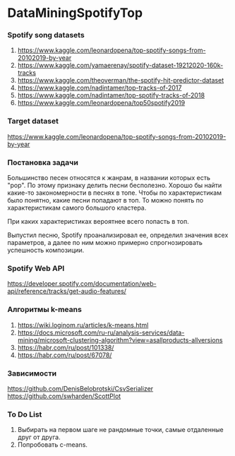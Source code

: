 # DataMiningSpotifyTop


### Spotify song datasets
1. https://www.kaggle.com/leonardopena/top-spotify-songs-from-20102019-by-year
2. https://www.kaggle.com/yamaerenay/spotify-dataset-19212020-160k-tracks
3. https://www.kaggle.com/theoverman/the-spotify-hit-predictor-dataset
4. https://www.kaggle.com/nadintamer/top-tracks-of-2017
5. https://www.kaggle.com/nadintamer/top-spotify-tracks-of-2018
6. https://www.kaggle.com/leonardopena/top50spotify2019

### Target dataset
https://www.kaggle.com/leonardopena/top-spotify-songs-from-20102019-by-year

### Постановка задачи

Большинство песен относятся к жанрам, в названии которых есть "pop". По этому признаку делить песни бесполезно. Хорошо бы найти какие-то закономерности в песнях в топе. Чтобы по характеристикам было понятно, какие песни попадают в топ. То можно понять по характеристикам самого большого кластера.

При каких характеристиках вероятнее всего попасть в топ.

Выпустил песню, Spotify проанализировал ее, определил значения всех параметров, а далее по ним можно примерно спрогнозировать успешность композиции.

### Spotify Web API
https://developer.spotify.com/documentation/web-api/reference/tracks/get-audio-features/

### Алгоритмы k-means
1. https://wiki.loginom.ru/articles/k-means.html
2. https://docs.microsoft.com/ru-ru/analysis-services/data-mining/microsoft-clustering-algorithm?view=asallproducts-allversions
3. https://habr.com/ru/post/101338/
4. https://habr.com/ru/post/67078/

### Зависимости
https://github.com/DenisBelobrotski/CsvSerializer
https://github.com/swharden/ScottPlot

### To Do List
1. Выбирать на первом шаге не рандомные точки, самые отдаленные друг от друга.
2. Попробовать c-means.
